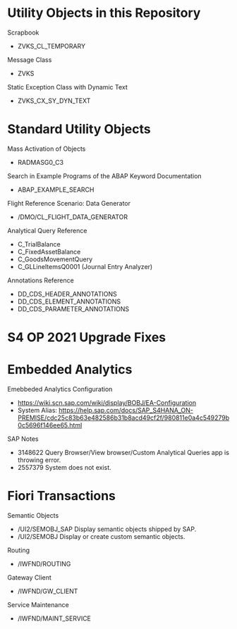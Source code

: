 # Utility Objects in this Repository
Scrapbook
- ZVKS_CL_TEMPORARY

Message Class
- ZVKS

Static Exception Class with Dynamic Text
- ZVKS_CX_SY_DYN_TEXT

# Standard Utility Objects

Mass Activation of Objects
- RADMASG0_C3

Search in Example Programs of the ABAP Keyword Documentation
- ABAP_EXAMPLE_SEARCH

Flight Reference Scenario: Data Generator
- /DMO/CL_FLIGHT_DATA_GENERATOR

Analytical Query Reference
- C_TrialBalance
- C_FixedAssetBalance
- C_GoodsMovementQuery
- C_GLLineItemsQ0001 (Journal Entry Analyzer)

Annotations Reference
- DD_CDS_HEADER_ANNOTATIONS
- DD_CDS_ELEMENT_ANNOTATIONS
- DD_CDS_PARAMETER_ANNOTATIONS

# S4 OP 2021 Upgrade Fixes

# Embedded Analytics

Emebbeded Analytics Configuration
- https://wiki.scn.sap.com/wiki/display/BOBJ/EA-Configuration
- System Alias: https://help.sap.com/docs/SAP_S4HANA_ON-PREMISE/cdc25c83b63e482586b31b8acd49cf2f/980811e0a4c549279b0c5696f146ee65.html

SAP Notes
- 3148622 Query Browser/View browser/Custom Analytical Queries app is throwing error.
- 2557379 System does not exist.

# Fiori Transactions

Semantic Objects
- /UI2/SEMOBJ_SAP Display semantic objects shipped by SAP.
- /UI2/SEMOBJ Display or create custom semantic objects.

Routing
- /IWFND/ROUTING

Gateway Client
- /IWFND/GW_CLIENT

Service Maintenance
- /IWFND/MAINT_SERVICE
